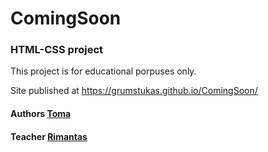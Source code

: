 # ComingSoon

### HTML-CSS project

This project is for educational porpuses only. 

Site published at https://grumstukas.github.io/ComingSoon/

#### Authors [Toma](https://github.com/Grumstukas)
#### Teacher [Rimantas](https://github.com/belauzas)
